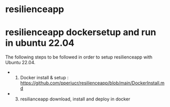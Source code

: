 # resilienceapp
# resilienceapp dockersetup and run  in ubuntu 22.04

The following steps to be followed in order to setup resilienceapp with Ubuntu 22.04.

- 1. Docker install & setup : https://github.com/pperiucr/resilienceapp/blob/main/DockerInstall.md
- 3.  resilianceapp  download, install and deploy in  docker

